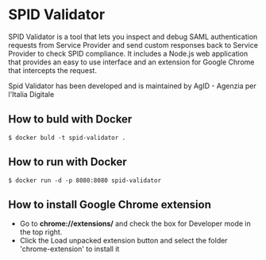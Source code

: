 # SPID Validator 

SPID Validator is a tool that lets you inspect and debug SAML authentication requests from Service Provider and send custom responses back to Service Provider to check SPID compliance. It includes a Node.js web application that provides an easy to use interface and an extension for Google Chrome that intercepts the request.

Spid Validator has been developed and is maintained by AgID - Agenzia per l'Italia Digitale

## How to buld with Docker

```
$ docker buld -t spid-validator .
```

## How to run with Docker

```
$ docker run -d -p 8080:8080 spid-validator
```

## How to install Google Chrome extension
- Go to **chrome://extensions/** and check the box for Developer mode in the top right.
- Click the Load unpacked extension button and select the folder 'chrome-extension' to install it
